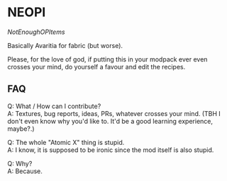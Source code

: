 # NEOPI
*NotEnoughOPItems*

Basically Avaritia for fabric (but worse).

Please, for the love of god, if putting this in your
modpack ever even crosses your mind, do yourself a favour
and edit the recipes.

## FAQ
Q: What / How can I contribute?  
A: Textures, bug reports, ideas, PRs, whatever crosses your
mind. (TBH I don't even know why you'd like to. It'd be
a good learning experience, maybe?.)

Q: The whole "Atomic X" thing is stupid.  
A: I know, it is supposed to be ironic since the mod
itself is also stupid.

Q: Why?  
A: Because.
